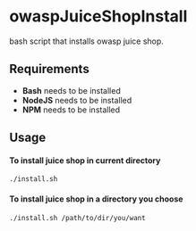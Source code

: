 # owaspJuiceShopInstall
bash script that installs owasp juice shop.


## Requirements
* **Bash** needs to be installed
* **NodeJS** needs to be installed
* **NPM** needs to be installed

## Usage
#### To install juice shop in current directory
`./install.sh`
#### To install juice shop in a directory you choose
`./install.sh /path/to/dir/you/want`